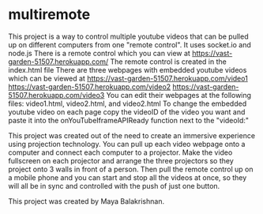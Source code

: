 # multiremote
This project is a way to control multiple youtube videos that can be pulled up on different computers from one "remote control". It uses socket.io and node.js
There is a remote control which you can view at https://vast-garden-51507.herokuapp.com/
  The remote control is created in the index.html file
There are three webpages with embedded youtube videos which can be viewed at
  https://vast-garden-51507.herokuapp.com/video1
  https://vast-garden-51507.herokuapp.com/video2
  https://vast-garden-51507.herokuapp.com/video3
You can edit their webpages at the following files: video1.html, video2.html, and video2.html
To change the embedded youtube video on each page copy the videoID of the video you want and paste it into the onYouTubeIframeAPIReady function next to the "videoId:"

This project was created out of the need to create an immersive experience using projection technology. You can pull up each video webpage onto a computer and connect each computer to a projector. Make the video fullscreen on each projector and arrange the three projectors so they project onto 3 walls in front of a person. Then pull the remote control up on a mobile phone and you can start and stop all the videos at once, so they will all be in sync and controlled with the push of just one button. 

This project was created by Maya Balakrishnan. 
